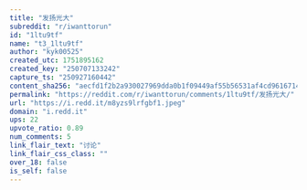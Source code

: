 ```yaml
---
title: "发扬光大"
subreddit: "r/iwanttorun"
id: "1ltu9tf"
name: "t3_1ltu9tf"
author: "kyk00525"
created_utc: 1751895162
created_key: "250707133242"
capture_ts: "250927160442"
content_sha256: "aecfd1f2b2a930027969dda0b1f09449af55b56531af4cd9616714d2f30a77fd"
permalink: "https://reddit.com/r/iwanttorun/comments/1ltu9tf/发扬光大/"
url: "https://i.redd.it/m8yzs9lrfgbf1.jpeg"
domain: "i.redd.it"
ups: 22
upvote_ratio: 0.89
num_comments: 5
link_flair_text: "讨论"
link_flair_css_class: ""
over_18: false
is_self: false
---
```


